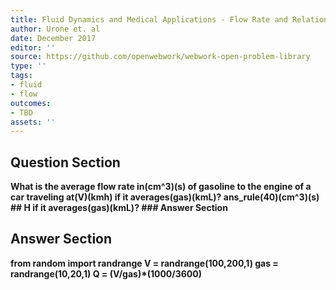 ```yaml
---
title: Fluid Dynamics and Medical Applications - Flow Rate and Relation to Velocity
author: Urone et. al
date: December 2017
editor: ''
source: https://github.com/openwebwork/webwork-open-problem-library
type: ''
tags:
- fluid
- flow
outcomes:
- TBD
assets: ''
---
```


## Question Section 

<b>
What is the average flow rate in(cm^3)(s) of gasoline to the engine of a car traveling at(V)(kmh) if it averages(gas)(kmL)?
ans_rule(40)(cm^3)(s)
## H
if it averages(gas)(kmL)?
### Answer Section


## Answer Section

from random import randrange
V = randrange(100,200,1)
gas = randrange(10,20,1)
Q = (V/gas)*(1000/3600)